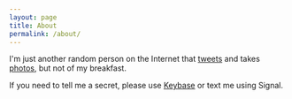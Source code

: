 ```yaml
---
layout: page
title: About
permalink: /about/
---
```


I'm just another random person on the Internet that [tweets](http://twitter.com/pablogl) and takes [photos](http://www.flickr.com/photos/gomesp), but not of my breakfast.

If you need to tell me a secret, please use [Keybase](https://keybase.io/gomesp) or text me using Signal.
